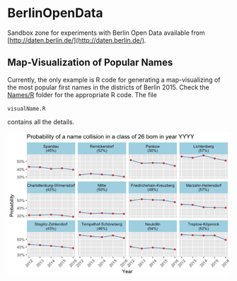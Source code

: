 # BerlinOpenData

Sandbox zone for experiments with Berlin Open Data available from
[http://daten.berlin.de/](http://daten.berlin.de/).

## Map-Visualization of Popular Names
Currently, the only example is R code for generating a map-visualizing
of the most popular first names in the districts of Berlin 2015. Check
the [Names/R](Names/R) folder for the appropriate R code. The file

    visualName.R

contains all the details.

![Collision probabilities](/Names/R/collisionprob-berlin.png)

